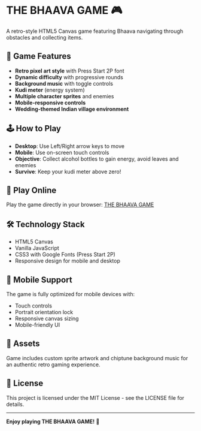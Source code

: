 # THE BHAAVA GAME 🎮

A retro-style HTML5 Canvas game featuring Bhaava navigating through obstacles and collecting items.

## 🎯 Game Features

- **Retro pixel art style** with Press Start 2P font
- **Dynamic difficulty** with progressive rounds
- **Background music** with toggle controls
- **Kudi meter** (energy system) 
- **Multiple character sprites** and enemies
- **Mobile-responsive controls**
- **Wedding-themed Indian village environment**

## 🕹️ How to Play

- **Desktop**: Use Left/Right arrow keys to move
- **Mobile**: Use on-screen touch controls
- **Objective**: Collect alcohol bottles to gain energy, avoid leaves and enemies
- **Survive**: Keep your kudi meter above zero!

## 🚀 Play Online

Play the game directly in your browser: [THE BHAAVA GAME](https://your-username.github.io/bhaava-game/)

## 🛠️ Technology Stack

- HTML5 Canvas
- Vanilla JavaScript
- CSS3 with Google Fonts (Press Start 2P)
- Responsive design for mobile and desktop

## 📱 Mobile Support

The game is fully optimized for mobile devices with:
- Touch controls
- Portrait orientation lock
- Responsive canvas sizing
- Mobile-friendly UI

## 🎨 Assets

Game includes custom sprite artwork and chiptune background music for an authentic retro gaming experience.

## 📄 License

This project is licensed under the MIT License - see the LICENSE file for details.

---

**Enjoy playing THE BHAAVA GAME!** 🎉
